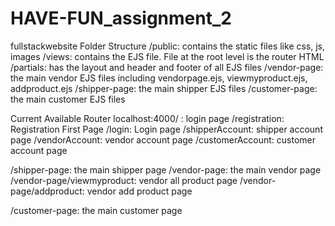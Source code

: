 # HAVE-FUN_assignment_2
 fullstackwebsite
Folder Structure
/public: contains the static files like css, js, images
/views: contains the EJS file. File at the root level is the router HTML
/partials: has the layout and header and footer of all EJS files
/vendor-page: the main vendor EJS files including vendorpage.ejs, viewmyproduct.ejs, addproduct.ejs
/shipper-page: the main shipper EJS files
/customer-page: the main customer EJS files

Current Available Router
localhost:4000/ : login page
/registration: Registration First Page
/login: Login page
/shipperAccount: shipper account page
/vendorAccount: vendor account page
/customerAccount: customer account page

/shipper-page: the main shipper page
/vendor-page: the main vendor page
/vendor-page/viewmyproduct: vendor all product page
/vendor-page/addproduct: vendor add product page

/customer-page: the main customer page
